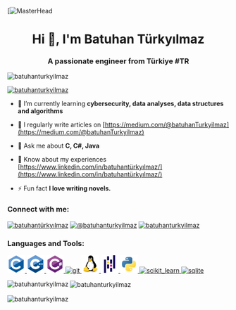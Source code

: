 [![MasterHead](https://c4.wallpaperflare.com/wallpaper/792/460/915/code-coding-programming-simple-background-wallpaper-preview.jpg)
<h1 align="center">Hi 👋, I'm Batuhan Türkyılmaz</h1>
<h3 align="center">A passionate engineer from Türkiye #TR</h3>

<p align="left"> <img src="https://komarev.com/ghpvc/?username=batuhanturkyilmaz&label=Profile%20views&color=0e75b6&style=flat" alt="batuhanturkyilmaz" /> </p>

<p align="left"> <a href="https://github.com/ryo-ma/github-profile-trophy"><img src="https://github-profile-trophy.vercel.app/?username=batuhanturkyilmaz" alt="batuhanturkyilmaz" /></a> </p>

- 🌱 I’m currently learning **cybersecurity, data analyses, data structures and algorithms**

- 📝 I regularly write articles on [https://medium.com/@batuhanTurkyilmaz](https://medium.com/@batuhanTurkyilmaz)

- 💬 Ask me about **C, C#, Java**

- 📄 Know about my experiences [https://www.linkedin.com/in/batuhantürkyılmaz/](https://www.linkedin.com/in/batuhantürkyılmaz/)

- ⚡ Fun fact **I love writing novels.**

<h3 align="left">Connect with me:</h3>
<p align="left">
<a href="https://linkedin.com/in/batuhantürkyılmaz" target="blank"><img align="center" src="https://raw.githubusercontent.com/rahuldkjain/github-profile-readme-generator/master/src/images/icons/Social/linked-in-alt.svg" alt="batuhantürkyılmaz" height="30" width="40" /></a>
<a href="https://medium.com/@batuhanturkyilmaz" target="blank"><img align="center" src="https://raw.githubusercontent.com/rahuldkjain/github-profile-readme-generator/master/src/images/icons/Social/medium.svg" alt="@batuhanturkyilmaz" height="30" width="40" /></a>
<a href="https://www.leetcode.com/batuhanturkyilmaz" target="blank"><img align="center" src="https://raw.githubusercontent.com/rahuldkjain/github-profile-readme-generator/master/src/images/icons/Social/leet-code.svg" alt="batuhanturkyilmaz" height="30" width="40" /></a>
</p>

<h3 align="left">Languages and Tools:</h3>
<p align="left"> <a href="https://www.cprogramming.com/" target="_blank" rel="noreferrer"> <img src="https://raw.githubusercontent.com/devicons/devicon/master/icons/c/c-original.svg" alt="c" width="40" height="40"/> </a> <a href="https://www.w3schools.com/cpp/" target="_blank" rel="noreferrer"> <img src="https://raw.githubusercontent.com/devicons/devicon/master/icons/cplusplus/cplusplus-original.svg" alt="cplusplus" width="40" height="40"/> </a> <a href="https://www.w3schools.com/cs/" target="_blank" rel="noreferrer"> <img src="https://raw.githubusercontent.com/devicons/devicon/master/icons/csharp/csharp-original.svg" alt="csharp" width="40" height="40"/> </a> <a href="https://git-scm.com/" target="_blank" rel="noreferrer"> <img src="https://www.vectorlogo.zone/logos/git-scm/git-scm-icon.svg" alt="git" width="40" height="40"/> </a> <a href="https://www.linux.org/" target="_blank" rel="noreferrer"> <img src="https://raw.githubusercontent.com/devicons/devicon/master/icons/linux/linux-original.svg" alt="linux" width="40" height="40"/> </a> <a href="https://pandas.pydata.org/" target="_blank" rel="noreferrer"> <img src="https://raw.githubusercontent.com/devicons/devicon/2ae2a900d2f041da66e950e4d48052658d850630/icons/pandas/pandas-original.svg" alt="pandas" width="40" height="40"/> </a> <a href="https://www.python.org" target="_blank" rel="noreferrer"> <img src="https://raw.githubusercontent.com/devicons/devicon/master/icons/python/python-original.svg" alt="python" width="40" height="40"/> </a> <a href="https://scikit-learn.org/" target="_blank" rel="noreferrer"> <img src="https://upload.wikimedia.org/wikipedia/commons/0/05/Scikit_learn_logo_small.svg" alt="scikit_learn" width="40" height="40"/> </a> <a href="https://www.sqlite.org/" target="_blank" rel="noreferrer"> <img src="https://www.vectorlogo.zone/logos/sqlite/sqlite-icon.svg" alt="sqlite" width="40" height="40"/> </a> </p>

<p><img align="left" src="https://github-readme-stats.vercel.app/api/top-langs?username=batuhanturkyilmaz&show_icons=true&locale=en&layout=compact" alt="batuhanturkyilmaz" /></p>

<p>&nbsp;<img align="center" src="https://github-readme-stats.vercel.app/api?username=batuhanturkyilmaz&show_icons=true&theme=dark&locale=tr" alt="batuhanturkyilmaz" /></p>

<p><img align="center" src="https://github-readme-streak-stats.herokuapp.com/?user=batuhanturkyilmaz&" alt="batuhanturkyilmaz" /></p>
